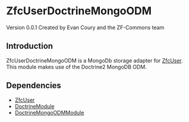 ZfcUserDoctrineMongoODM
=======================
Version 0.0.1 Created by Evan Coury and the ZF-Commons team

Introduction
------------
ZfcUserDoctrineMongoODM is a MongoDb storage adapter for [ZfcUser](https://github.com/ZF-Commons/ZfcUser). This module makes use of the Doctrine2 MongoDB ODM.

Dependencies
------------

- [ZfcUser](https://github.com/ZF-Commons/ZfcUser)
- [DoctrineModule](https://github.com/doctrine/DoctrineModule)
- [DoctrineMongoODMModule](https://github.com/doctrine/DoctrineMongoODMModule)
